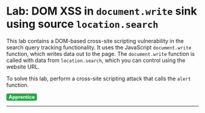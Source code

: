 # Lab: DOM XSS in `document.write` sink using source `location.search`

This lab contains a DOM-based cross-site scripting vulnerability in the search query tracking functionality. It uses the JavaScript `document.write` function, which writes data out to the page. The `document.write` function is called with data from `location.search`, which you can control using the website URL.

To solve this lab, perform a cross-site scripting attack that calls the `alert` function.  


<span style="display: inline-block; background-color: #28a745; color: white; padding: 2px 6px; border-radius: 4px; font-size: 0.9em; font-weight: bold;">
  Apprentice
</span>

---


